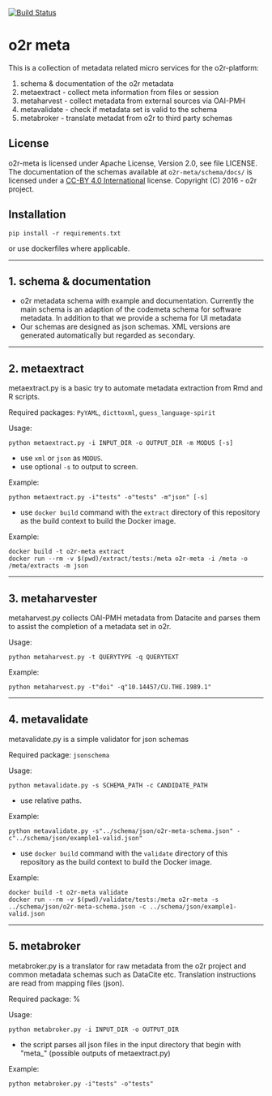 [![Build Status](https://travis-ci.org/o2r-project/o2r-meta.svg?branch=master)](https://travis-ci.org/o2r-project/o2r-meta)

# o2r meta

This is a collection of metadata related micro services for the o2r-platform:

1. schema & documentation of the o2r metadata
2. metaextract - collect meta information from files or session
3. metaharvest - collect metadata from external sources via OAI-PMH
4. metavalidate - check if metadata set is valid to the schema
5. metabroker - translate metadat from o2r to third party schemas


## License

o2r-meta is licensed under Apache License, Version 2.0, see file LICENSE.
The documentation of the schemas available at ```o2r-meta/schema/docs/``` is licensed under a [CC-BY 4.0 International](https://creativecommons.org/licenses/by/4.0/) license.
Copyright (C) 2016 - o2r project.


## Installation

    pip install -r requirements.txt

or use dockerfiles where applicable.

---

## 1. schema & documentation

+ o2r metadata schema with example and documentation. Currently the main schema is an adaption of the codemeta schema for software metadata. In addition to that we provide a schema for UI metadata
+ Our schemas are designed as json schemas. XML versions are generated automatically but regarded as secondary.


---


## 2. metaextract

metaextract.py is a basic try to automate metadata extraction from Rmd and R scripts.

Required packages: ```PyYAML```, ```dicttoxml```, ```guess_language-spirit```

Usage:

    python metaextract.py -i INPUT_DIR -o OUTPUT_DIR -m MODUS [-s]


+ use ```xml``` or ```json``` as ```MODUS```.
+ use optional ```-s``` to output to screen.

Example:

    python metaextract.py -i"tests" -o"tests" -m"json" [-s]


+ use ```docker build``` command with the ```extract``` directory of this repository as the build context to build the Docker image.

Example:

    docker build -t o2r-meta extract
    docker run --rm -v $(pwd)/extract/tests:/meta o2r-meta -i /meta -o /meta/extracts -m json

---

## 3. metaharvester

metaharvest.py collects OAI-PMH metadata from Datacite and parses them to assist the completion of a metadata set in o2r.

Usage:

    python metaharvest.py -t QUERYTYPE -q QUERYTEXT

Example:

    python metaharvest.py -t"doi" -q"10.14457/CU.THE.1989.1"

---


## 4. metavalidate

metavalidate.py is a simple validator for json schemas

Required package: ```jsonschema```

Usage:

    python metavalidate.py -s SCHEMA_PATH -c CANDIDATE_PATH

+ use relative paths.

Example:

    python metavalidate.py -s"../schema/json/o2r-meta-schema.json" -c"../schema/json/example1-valid.json"

+ use ```docker build``` command with the ```validate``` directory of this repository as the build context to build the Docker image.

Example:

    docker build -t o2r-meta validate
    docker run --rm -v $(pwd)/validate/tests:/meta o2r-meta -s ../schema/json/o2r-meta-schema.json -c ../schema/json/example1-valid.json

---

## 5. metabroker

metabroker.py is a translator for raw metadata from the o2r project and common metadata schemas such as DataCite etc.
Translation instructions are read from mapping files (json).


Required package: %

Usage:

    python metabroker.py -i INPUT_DIR -o OUTPUT_DIR

+ the script parses all json files in the input directory that begin with "meta_" (possible outputs of metaextract.py)

Example:

    python metabroker.py -i"tests" -o"tests"


